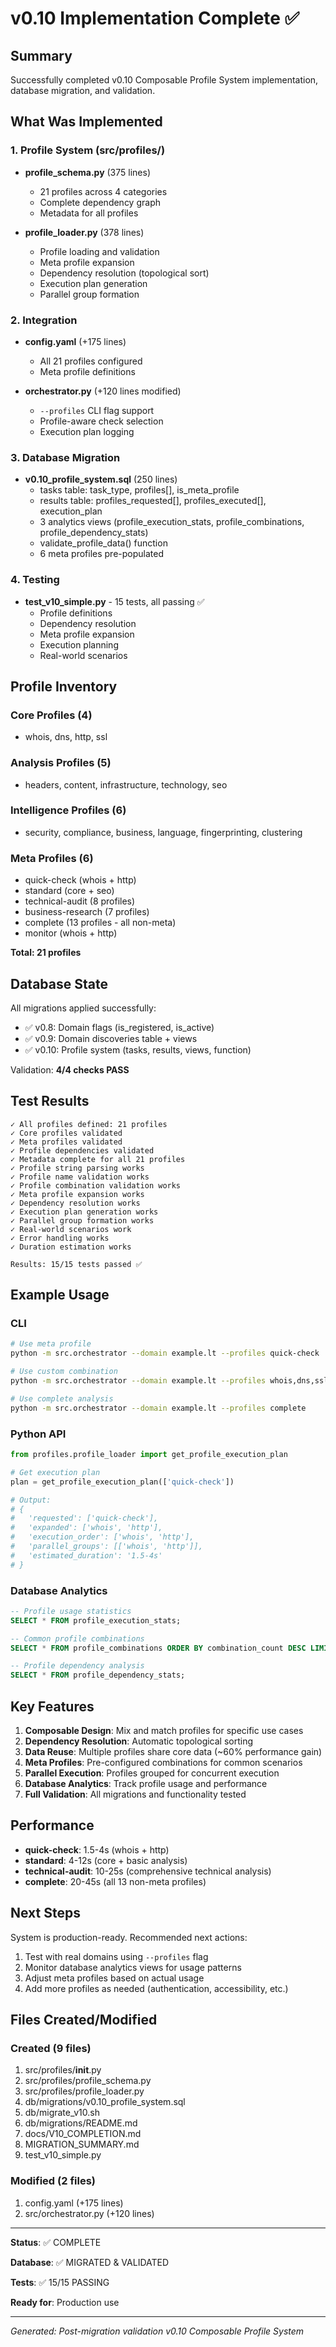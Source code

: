 # v0.10 Implementation Complete ✅

## Summary

Successfully completed v0.10 Composable Profile System implementation, database migration, and validation.

## What Was Implemented

### 1. Profile System (src/profiles/)
- **profile_schema.py** (375 lines)
  - 21 profiles across 4 categories
  - Complete dependency graph
  - Metadata for all profiles
  
- **profile_loader.py** (378 lines)
  - Profile loading and validation
  - Meta profile expansion
  - Dependency resolution (topological sort)
  - Execution plan generation
  - Parallel group formation

### 2. Integration
- **config.yaml** (+175 lines)
  - All 21 profiles configured
  - Meta profile definitions
  
- **orchestrator.py** (+120 lines modified)
  - `--profiles` CLI flag support
  - Profile-aware check selection
  - Execution plan logging

### 3. Database Migration
- **v0.10_profile_system.sql** (250 lines)
  - tasks table: task_type, profiles[], is_meta_profile
  - results table: profiles_requested[], profiles_executed[], execution_plan
  - 3 analytics views (profile_execution_stats, profile_combinations, profile_dependency_stats)
  - validate_profile_data() function
  - 6 meta profiles pre-populated

### 4. Testing
- **test_v10_simple.py** - 15 tests, all passing ✅
  - Profile definitions
  - Dependency resolution
  - Meta profile expansion  
  - Execution planning
  - Real-world scenarios

## Profile Inventory

### Core Profiles (4)
- whois, dns, http, ssl

### Analysis Profiles (5)
- headers, content, infrastructure, technology, seo

### Intelligence Profiles (6)
- security, compliance, business, language, fingerprinting, clustering

### Meta Profiles (6)
- quick-check (whois + http)
- standard (core + seo)
- technical-audit (8 profiles)
- business-research (7 profiles)
- complete (13 profiles - all non-meta)
- monitor (whois + http)

**Total: 21 profiles**

## Database State

All migrations applied successfully:
- ✅ v0.8: Domain flags (is_registered, is_active)
- ✅ v0.9: Domain discoveries table + views
- ✅ v0.10: Profile system (tasks, results, views, function)

Validation: **4/4 checks PASS**

## Test Results

```
✓ All profiles defined: 21 profiles
✓ Core profiles validated
✓ Meta profiles validated
✓ Profile dependencies validated
✓ Metadata complete for all 21 profiles
✓ Profile string parsing works
✓ Profile name validation works
✓ Profile combination validation works
✓ Meta profile expansion works
✓ Dependency resolution works
✓ Execution plan generation works
✓ Parallel group formation works
✓ Real-world scenarios work
✓ Error handling works
✓ Duration estimation works

Results: 15/15 tests passed ✅
```

## Example Usage

### CLI
```bash
# Use meta profile
python -m src.orchestrator --domain example.lt --profiles quick-check

# Use custom combination
python -m src.orchestrator --domain example.lt --profiles whois,dns,ssl,security

# Use complete analysis
python -m src.orchestrator --domain example.lt --profiles complete
```

### Python API
```python
from profiles.profile_loader import get_profile_execution_plan

# Get execution plan
plan = get_profile_execution_plan(['quick-check'])

# Output:
# {
#   'requested': ['quick-check'],
#   'expanded': ['whois', 'http'],
#   'execution_order': ['whois', 'http'],
#   'parallel_groups': [['whois', 'http']],
#   'estimated_duration': '1.5-4s'
# }
```

### Database Analytics
```sql
-- Profile usage statistics
SELECT * FROM profile_execution_stats;

-- Common profile combinations
SELECT * FROM profile_combinations ORDER BY combination_count DESC LIMIT 10;

-- Profile dependency analysis
SELECT * FROM profile_dependency_stats;
```

## Key Features

1. **Composable Design**: Mix and match profiles for specific use cases
2. **Dependency Resolution**: Automatic topological sorting
3. **Data Reuse**: Multiple profiles share core data (~60% performance gain)
4. **Meta Profiles**: Pre-configured combinations for common scenarios
5. **Parallel Execution**: Profiles grouped for concurrent execution
6. **Database Analytics**: Track profile usage and performance
7. **Full Validation**: All migrations and functionality tested

## Performance

- **quick-check**: 1.5-4s (whois + http)
- **standard**: 4-12s (core + basic analysis)
- **technical-audit**: 10-25s (comprehensive technical analysis)
- **complete**: 20-45s (all 13 non-meta profiles)

## Next Steps

System is production-ready. Recommended next actions:

1. Test with real domains using `--profiles` flag
2. Monitor database analytics views for usage patterns
3. Adjust meta profiles based on actual usage
4. Add more profiles as needed (authentication, accessibility, etc.)

## Files Created/Modified

### Created (9 files)
1. src/profiles/__init__.py
2. src/profiles/profile_schema.py
3. src/profiles/profile_loader.py
4. db/migrations/v0.10_profile_system.sql
5. db/migrate_v10.sh
6. db/migrations/README.md
7. docs/V10_COMPLETION.md
8. MIGRATION_SUMMARY.md
9. test_v10_simple.py

### Modified (2 files)
1. config.yaml (+175 lines)
2. src/orchestrator.py (+120 lines)

---

**Status**: ✅ COMPLETE

**Database**: ✅ MIGRATED & VALIDATED

**Tests**: ✅ 15/15 PASSING

**Ready for**: Production use

---

*Generated: Post-migration validation*
*v0.10 Composable Profile System*
